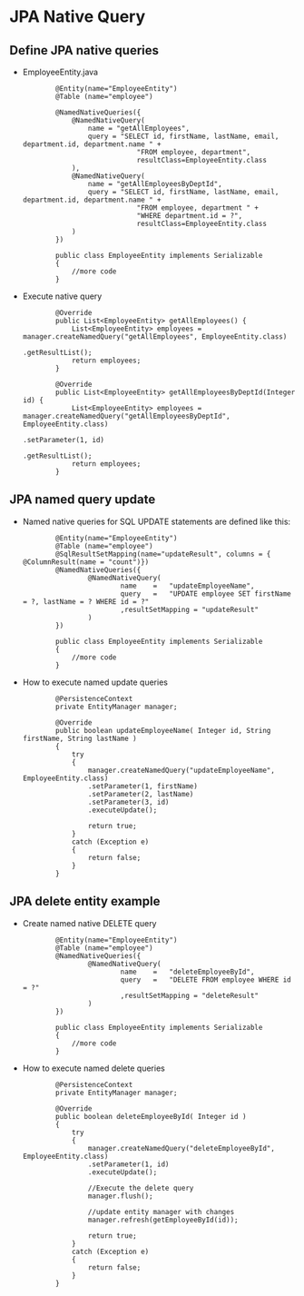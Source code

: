 #	JPA Native Query


##	Define JPA native queries


-	EmployeeEntity.java

				@Entity(name="EmployeeEntity")
				@Table (name="employee")
				 
				@NamedNativeQueries({
					@NamedNativeQuery(
						name = "getAllEmployees",
						query = "SELECT id, firstName, lastName, email, department.id, department.name " +
									"FROM employee, department",
									resultClass=EmployeeEntity.class
					),
					@NamedNativeQuery(
						name = "getAllEmployeesByDeptId",
						query = "SELECT id, firstName, lastName, email, department.id, department.name " +
									"FROM employee, department " +
									"WHERE department.id = ?",
									resultClass=EmployeeEntity.class
					)
				})
				 
				public class EmployeeEntity implements Serializable
				{
					//more code
				} 
				
				
-	Execute native query

	
				@Override
				public List<EmployeeEntity> getAllEmployees() {
					List<EmployeeEntity> employees = manager.createNamedQuery("getAllEmployees", EmployeeEntity.class)
															.getResultList();
					return employees;
				}
				 
				@Override
				public List<EmployeeEntity> getAllEmployeesByDeptId(Integer id) {
					List<EmployeeEntity> employees = manager.createNamedQuery("getAllEmployeesByDeptId", EmployeeEntity.class)
															.setParameter(1, id)
															.getResultList();
					return employees;
				}

				
##	JPA named query update

-	Named native queries for SQL UPDATE statements are defined like this:

				@Entity(name="EmployeeEntity")
				@Table (name="employee")
				@SqlResultSetMapping(name="updateResult", columns = { @ColumnResult(name = "count")})
				@NamedNativeQueries({
						@NamedNativeQuery(
								name    =   "updateEmployeeName",
								query   =   "UPDATE employee SET firstName = ?, lastName = ? WHERE id = ?"
								,resultSetMapping = "updateResult"
						)
				})
				 
				public class EmployeeEntity implements Serializable
				{
					//more code
				}  
				
				
-	How to execute named update queries


				@PersistenceContext
				private EntityManager manager;
				 
				@Override
				public boolean updateEmployeeName( Integer id, String firstName, String lastName )
				{
					try
					{
						manager.createNamedQuery("updateEmployeeName", EmployeeEntity.class)
						.setParameter(1, firstName)
						.setParameter(2, lastName)
						.setParameter(3, id)
						.executeUpdate();
						 
						return true;
					}
					catch (Exception e)
					{
						return false;
					}
				}
				
				
##	JPA delete entity example


-	Create named native DELETE query

				@Entity(name="EmployeeEntity")
				@Table (name="employee")
				@NamedNativeQueries({
						@NamedNativeQuery(
								name    =   "deleteEmployeeById",
								query   =   "DELETE FROM employee WHERE id = ?"
								,resultSetMapping = "deleteResult"
						)
				})
				 
				public class EmployeeEntity implements Serializable
				{
					//more code
				}  
				
-	How to execute named delete queries

				@PersistenceContext
				private EntityManager manager;
				 
				@Override
				public boolean deleteEmployeeById( Integer id )
				{
					try
					{
						manager.createNamedQuery("deleteEmployeeById", EmployeeEntity.class)
						.setParameter(1, id)
						.executeUpdate();
						 
						//Execute the delete query
						manager.flush();
						 
						//update entity manager with changes
						manager.refresh(getEmployeeById(id));
						 
						return true;
					}
					catch (Exception e)
					{
						return false;
					}
				}